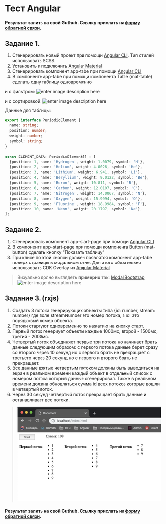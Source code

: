 # Тест Angular

#### Результат залить на свой Guthub. Ссылку прислать на [форму обратной связи](https://forms.yandex.ru/u/5ce7aa786b6a50012c7424f4/).

## Задание 1.

1. Сгенерировать новый проект при помощи [Angular CLI](https://cli.angular.io). Тип стилей использовать SCSS.
2. Установить и подключить [Angular Material](https://material.angular.io)
3. Сгенерировать компонент app-tabe при помощи [Angular CLI](https://cli.angular.io)
4. В компоненте app-tabe при помощи компонента Table (mat-table) сделать одну таблицу одновременно

и с фильтром:
![enter image description here](Filtering.jpg "Filtering")

и с сортировкой:
![enter image description here](Sorting.jpg "Sorting")

Данные для таблицы:
```ts
export interface PeriodicElement {
  name: string;
  position: number;
  weight: number;
  symbol: string;
}

const ELEMENT_DATA: PeriodicElement[] = [
  {position: 1, name: 'Hydrogen', weight: 1.0079, symbol: 'H'},
  {position: 2, name: 'Helium', weight: 4.0026, symbol: 'He'},
  {position: 3, name: 'Lithium', weight: 6.941, symbol: 'Li'},
  {position: 4, name: 'Beryllium', weight: 9.0122, symbol: 'Be'},
  {position: 5, name: 'Boron', weight: 10.811, symbol: 'B'},
  {position: 6, name: 'Carbon', weight: 12.0107, symbol: 'C'},
  {position: 7, name: 'Nitrogen', weight: 14.0067, symbol: 'N'},
  {position: 8, name: 'Oxygen', weight: 15.9994, symbol: 'O'},
  {position: 9, name: 'Fluorine', weight: 18.9984, symbol: 'F'},
  {position: 10, name: 'Neon', weight: 20.1797, symbol: 'Ne'},
];
```


## Задание 2.
 
 1. Сгенерировать компонент app-start-page при помощи [Angular CLI](https://cli.angular.io)
 2. В компоненте app-start-page при помощи компонента Button (mat-button) сделать кнопку "Показать таблицу"
 3. При клике по этой кнопки должен появлятся компонент app-tabe поверх страницы в модальном окне. Для этого обязательно использовать CDK Overlay из [Angular Material](https://material.angular.io)
   > Визуально долно выглядеть **примерно** так:
   [Modal Bootstrap](https://getbootstrap.com/docs/4.3/components/modal/)
   > ![enter image description here](Modal.jpg "Modal")
   

## Задание 3. (rxjs)
  1. Создать 3 потока генерирующих объекты типа {id: number, stream: number} где поле streamNumber это номер потока, а id  это порядковый номер объекта.
  2. Потоки стартуют одновременно по нажатию на кнопку старт.
  3. Первый поток генериует объекты каждые 1000мс, второй - 1500мс, третий - 2000мс.
  4. Четвертый поток объединяет первые три потока но начинает брать данные следующим образом: 
    с первого потока данные берет сразу
    со второго через 10 секунд но с первого брать не прекращает
    с третьего через 20 секунд но с первого и второго брать не прекращает.
  5. Все данные взятые четвертым потоком должны быть выводиться на экран в реальном времени каждый объект в отдельный список с номером потока который данные сгенерировал. Также в реальном времени должна обновляться сумма id всех потоков которые вошли в четвертый поток.
  6. Через 30 секунд четвертый поток прекращает брать данные и останавливает все потоки.
  > ![enter image description here](Rxjs.png "Rxjs")
  
  
  #### Результат залить на свой Guthub. Ссылку прислать на [форму обратной связи](https://forms.yandex.ru/u/5ce7aa786b6a50012c7424f4/).
